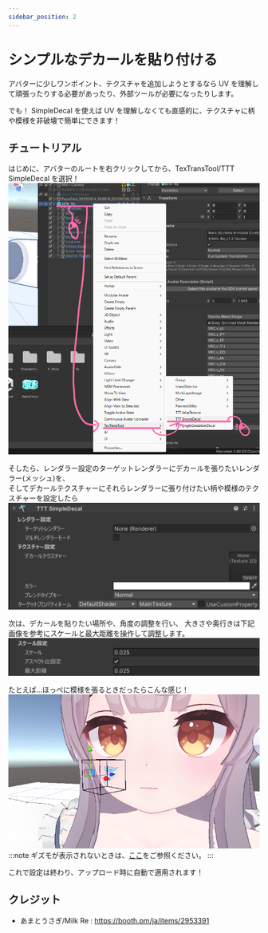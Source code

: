 ```yaml
---
sidebar_position: 2
---
```


# シンプルなデカールを貼り付ける

アバターに少しワンポイント、テクスチャを追加しようとするなら UV を理解して頑張ったりする必要があったり、外部ツールが必要になったりします。

でも！ SimpleDecal を使えば UV を理解しなくても直感的に、テクスチャに柄や模様を非破壊で簡単にできます！

## チュートリアル

はじめに、アバターのルートを右クリックしてから、TexTransTool/TTT SimpleDecal を選択！  
![CreateSimpleDecal](img/sd-CreateSimpleDecal.png)

そしたら、レンダラー設定のターゲットレンダラーにデカールを張りたいレンダラー(メッシュ)を、  
そしてデカールテクスチャーにそれらレンダラーに張り付けたい柄や模様のテクスチャーを設定したら  
![BasicSetting](img/sd-BasicSetting.png)

次は、デカールを貼りたい場所や、角度の調整を行い、 大きさや奥行きは下記画像を参考にスケールと最大距離を操作して調整します。  
![ScaleSetting](img/sd-ScaleSetting.png)

たとえば...ほっぺに模様を張るときだったらこんな感じ！
![Position Example](img/sd-PositionExample.png)
:::note
ギズモが表示されないときは、[ここ](/docs/FAQ#ギズモが表示されない)をご参照ください。
:::

これで設定は終わり、アップロード時に自動で適用されます！

## クレジット

- あまとうさぎ/Milk Re : https://booth.pm/ja/items/2953391
